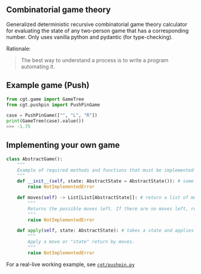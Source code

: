 ## Combinatorial game theory
Generalized deterministic recursive combinatorial game theory calculator for evaluating the state of any two-person game that has a corresponding number.
Only uses vanilla python and pydantic (for type-checking).

Rationale:
> The best way to understand a process is to write a program automating it.

## Example game (Push)
```python
from cgt.game import GameTree
from cgt.pushpin import PushPinGame

case = PushPinGame(["", "L", "R"])
print(GameTree(case).value())
>>> -1.75
```

## Implementing your own game

```python
class AbstractGame():
    """
    Example of required methods and functions that must be implemented
    """
    def __init__(self, state: AbstractState = AbstractState()): # some state to pass to the game
        raise NotImplementedError

    def moves(self) -> List[List[AbstractState]]: # return a list of moves for each player
        """
        Returns the possible moves left. If there are no moves left, return empty lists.
        """
        raise NotImplementedError

    def apply(self, state: AbstractState): # takes a state and applies it to the game
        """
        Apply a move or "state" return by moves.
        """
        raise NotImplementedError
```

For a real-live working example, see [`cgt/pushpin.py`](/cgt/pushpin.py)
